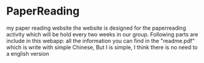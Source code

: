 # PaperReading
my paper reading website
the website is designed for the paperreading activity which will be hold every two weeks in our group. Following parts are include in
this webapp:
  all the information you can find in the "readme.pdf" which is write with simple Chinese, But I is simple, I think there is no need to
  a english version
